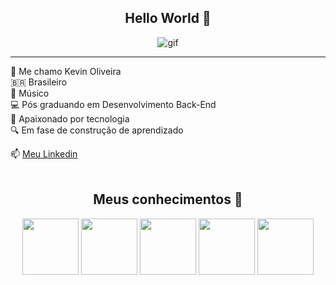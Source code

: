 <!-- Cabeçalho -->
<center> <h2> Hello World 👋 </h2>

![gif](https://media1.tenor.com/m/bCfpwMjfAi0AAAAC/cat-typing.gif) 

</center>


-----------
👦 Me chamo Kevin Oliveira <br>
🇧🇷 Brasileiro <br>
🎹 Músico <br>
💻 Pós graduando em Desenvolvimento Back-End <br>
🐧 Apaixonado por tecnologia <br>
🔍 Em fase de construção de aprendizado

 📫 [Meu Linkedin]() <br><br>

<center> <h2> Meus conhecimentos 💾 </h2>
<img src="https://icongr.am/devicon/python-original.svg?size=132&color=c74343" width ="90px">  <img src="https://icongr.am/devicon/nodejs-original.svg?size=128&color=currentColor" width ="90px">  <img src="https://icongr.am/devicon/java-original.svg?size=132&color=c74343" width = "90px"> <img src="https://icongr.am/devicon/docker-original.svg?size=132&color=1a1919" width = "90px"> <img src="https://icongr.am/devicon/linux-original.svg?size=132&color=1a1919" width = "90px">

<!--
**keviinoliveira/keviinoliveira** is a ✨ _special_ ✨ repository because its `README.md` (this file) appears on your GitHub profile.

Here are some ideas to get you started:

- 🔭 I’m currently working on ...
- 🌱 I’m currently learning ...
- 👯 I’m looking to collaborate on ...
- 🤔 I’m looking for help with ...
- 💬 Ask me about ...
- 📫 How to reach me: ...
- 😄 Pronouns: ...
- ⚡ Fun fact: ...
-->
